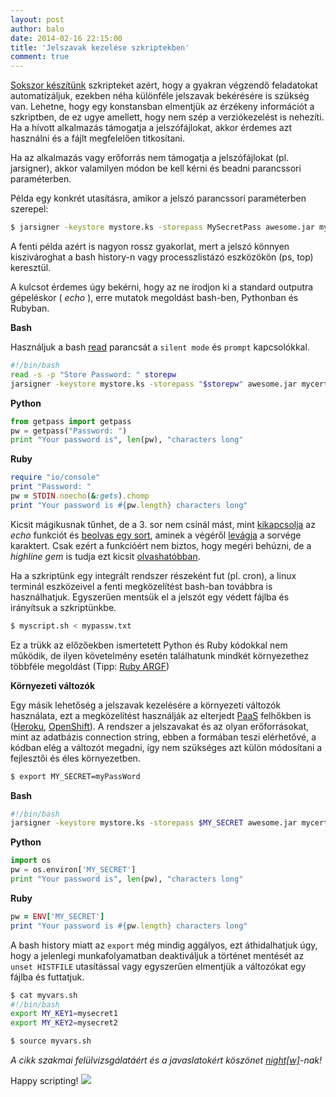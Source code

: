 ```yaml
---
layout: post
author: balo
date: 2014-02-16 22:15:00
title: 'Jelszavak kezelése szkriptekben'
comment: true
---
```


[Sokszor készítünk](http://xkcd.com/1205/) szkripteket azért, hogy a gyakran végzendő feladatokat automatizáljuk, ezekben néha különféle jelszavak bekérésére is szükség van. Lehetne, hogy egy konstansban elmentjük az érzékeny információt a szkriptben, de ez ugye amellett, hogy nem szép a verziókezelést is nehezíti. Ha a hívott alkalmazás támogatja a jelszófájlokat, akkor érdemes azt használni és a fájlt megfelelően titkosítani.

Ha az alkalmazás vagy erőforrás nem támogatja a jelszófájlokat (pl. jarsigner), akkor valamilyen módon be kell kérni és beadni parancssori paraméterben.

Példa egy konkrét utasításra, amikor a jelszó parancssori paraméterben szerepel:

```sh
$ jarsigner -keystore mystore.ks -storepass MySecretPass awesome.jar mycert
```

A fenti példa azért is nagyon rossz gyakorlat, mert a jelszó könnyen kiszivároghat a bash history-n vagy processzlistázó eszközökön (ps, top) keresztül.

A kulcsot érdemes úgy bekérni, hogy az ne írodjon ki a standard outputra gépeléskor ( _echo_ ), erre mutatok megoldást bash-ben, Pythonban és Rubyban.

**Bash**

Használjuk a bash [read](http://tldp.org/LDP/Bash-Beginners-Guide/html/sect_08_02.html) parancsát a `silent mode` és `prompt` kapcsolókkal.

```sh
#!/bin/bash
read -s -p "Store Password: " storepw
jarsigner -keystore mystore.ks -storepass "$storepw" awesome.jar mycert
```

**Python**

```python
from getpass import getpass
pw = getpass("Password: ")
print "Your password is", len(pw), "characters long"
```

**Ruby**

```ruby
require "io/console"
print "Password: "
pw = STDIN.noecho(&:gets).chomp
print "Your password is #{pw.length} characters long"
```

Kicsit mágikusnak tűnhet, de a 3. sor nem csinál mást, mint [kikapcsolja](http://www.ruby-doc.org/stdlib-2.1.0/libdoc/io/console/rdoc/IO.html#method-i-noecho) az _echo_ funkciót és [beolvas egy sort](http://www.ruby-doc.org/core-2.1.0/IO.html#method-i-gets), aminek a végéről [levágja](http://ruby-doc.org/core-2.1.0/String.html#method-i-chomp) a sorvége karaktert. Csak ezért a funkcióért nem biztos, hogy megéri behúzni, de a _highline gem_ is tudja ezt kicsit [olvashatóbban](https://github.com/JEG2/highline/blob/master/examples/password.rb).

Ha a szkriptünk egy integrált rendszer részeként fut (pl. cron), a linux terminál eszközeivel a fenti megközelítést bash-ban továbbra is használhatjuk. Egyszerűen mentsük el a jelszót egy védett fájlba és irányítsuk a szkriptünkbe.

```sh
$ myscript.sh < mypassw.txt
```

Ez a trükk az előzőekben ismertetett Python és Ruby kódokkal nem működik, de ilyen követelmény esetén találhatunk mindkét környezethez többféle megoldást (Tipp: [Ruby ARGF](http://ruby-doc.org/core-2.1.0/ARGF.html))

**Környezeti változók**

Egy másik lehetőség a jelszavak kezelésére a környezeti változók használata, ezt a megközelítést használják az elterjedt [PaaS](http://en.wikipedia.org/wiki/Platform_as_a_service) felhőkben is ([Heroku](https://devcenter.heroku.com/articles/config-vars), [OpenShift](http://blog.vbalazs.me/2013/12/how-not-to-commit-passwords-to-openshift.html)). A rendszer a jelszavakat és az olyan erőforrásokat, mint az adatbázis connection string, ebben a formában teszi elérhetővé, a kódban elég a változót megadni, így nem szükséges azt külön módosítani a fejlesztői és éles környezetben.

```sh
$ export MY_SECRET=myPassWord
```

**Bash**

```sh
#!/bin/bash
jarsigner -keystore mystore.ks -storepass $MY_SECRET awesome.jar mycert
```

**Python**

```python
import os
pw = os.environ['MY_SECRET']
print "Your password is", len(pw), "characters long"
```

**Ruby**

```ruby
pw = ENV['MY_SECRET']
print "Your password is #{pw.length} characters long"
```

A bash history miatt az `export` még mindig aggályos, ezt áthidalhatjuk úgy, hogy a jelenlegi munkafolyamatban deaktiváljuk a történet mentését az `unset HISTFILE` utasítással vagy egyszerűen elmentjük a változókat egy fájlba és futtatjuk.

```sh
$ cat myvars.sh
#!/bin/bash
export MY_KEY1=mysecret1
export MY_KEY2=mysecret2

$ source myvars.sh
```

_A cikk szakmai felülvizsgálatáért és a javaslatokért köszönet [night[w]](https://korok.sch.bme.hu/profile/show/uid/nightw)-nak!_

Happy scripting!
![](https://warp.kir-dev.sch.bme.hu/rails/active_storage/blobs/redirect/eyJfcmFpbHMiOnsibWVzc2FnZSI6IkJBaHBHUT09IiwiZXhwIjpudWxsLCJwdXIiOiJibG9iX2lkIn19--12fe9cf03465558e9be4137ffa5edfabf0e9c272/automation.png)
